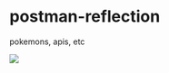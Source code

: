 # postman-reflection
pokemons, apis, etc


<img src="https://github.com/user-attachments/assets/0abdceb5-515d-4c38-89dd-00310776d2ae">
